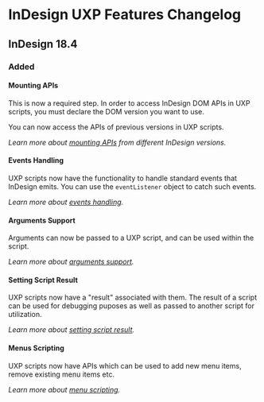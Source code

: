# InDesign UXP Features Changelog

## InDesign 18.4
### Added

#### Mounting APIs
<InlineAlert variant="warning" slots="text1" />

This is now a required step. In order to access InDesign DOM APIs in UXP scripts, you must declare the DOM version you want to use.

You can now access the APIs of previous versions in UXP scripts. 

*Learn more about [mounting APIs](../recipes/dom-versioning/) from different InDesign versions.*

#### Events Handling
UXP scripts now have the functionality to handle standard events that InDesign emits. You can use the `eventListener` object to catch such events. 

*Learn more about [events handling](../recipes/events/).*

#### Arguments Support
Arguments can now be passed to a UXP script, and can be used within the script. 

*Learn more about [arguments support](../recipes/arguments/).* 

#### Setting Script Result
UXP scripts now have a "result" associated with them. The result of a script can be used for debugging puposes as well as passed to another script for utilization. 

*Learn more about [setting script result](../recipes/script-result/).*

#### Menus Scripting
UXP scripts now have APIs which can be used to add new menu items, remove existing menu items etc. 

*Learn more about [menu scripting](../recipes/menus/).*
